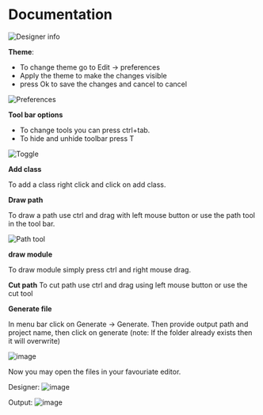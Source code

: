 
# Documentation

![Designer info](https://user-images.githubusercontent.com/64060109/124416796-6926e180-dd75-11eb-911b-89c83083f680.png)



**Theme**:
* To change theme go to Edit -> preferences
* Apply the theme to make the changes visible
* press Ok to save the changes and cancel to cancel

![Preferences](https://user-images.githubusercontent.com/64060109/124412017-3aa40900-dd6b-11eb-931a-d8461fb999c9.gif)

**Tool bar options**

* To change tools you can press ctrl+tab. 
* To hide and unhide toolbar press T

![Toggle](https://user-images.githubusercontent.com/64060109/124416621-05041d80-dd75-11eb-9918-ee3acacbf04c.gif)


**Add class**

To add a class right click and click on add class.

**Draw path**

To draw a path use ctrl and drag with left mouse button or use the path tool in the tool bar.

![Path tool](https://user-images.githubusercontent.com/64060109/124412373-fcf3b000-dd6b-11eb-9321-e9abc9aceae0.gif)

**draw module**

To draw module simply press ctrl and right mouse drag.


**Cut path**
 To cut path use ctrl and drag using left mouse button or use the cut tool
 
 **Generate file**
 
 In menu bar click on Generate -> Generate. Then provide output path and project name, then click on generate (note: If the folder already exists then it will overwrite)
 
 ![image](https://user-images.githubusercontent.com/64060109/124414966-64602e80-dd71-11eb-8f2b-7e200efadfb0.png)

Now you may open the files in your favouriate editor.

Designer: 
![image](https://user-images.githubusercontent.com/64060109/124416428-97f08800-dd74-11eb-9c37-8d145e77f842.png)

Output:
![image](https://user-images.githubusercontent.com/64060109/124416368-7a232300-dd74-11eb-8da1-2df1cddddd89.png)
